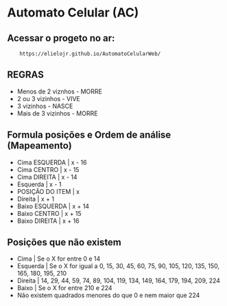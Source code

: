 # Automato Celular (AC)

## Acessar o progeto no ar:
        https://elielojr.github.io/AutomatoCelularWeb/

## REGRAS
- Menos de 2 viznhos - MORRE
- 2 ou 3 vizinhos - VIVE
- 3 vizinhos - NASCE
- Mais de 3 vizinhos - MORRE

## Formula posições e Ordem de análise (Mapeamento)
- Cima ESQUERDA | x - 16
- Cima CENTRO | x - 15
- Cima DIREITA | x - 14
- Esquerda | x - 1
- POSIÇÃO DO ITEM | x
- Direita | x + 1
- Baixo ESQUERDA | x + 14
- Baixo CENTRO | x + 15
- Baixo DIREITA | x + 16

## Posições que não existem
- Cima | Se o X for entre 0 e 14
- Esquerda | Se o X for igual a 0, 15, 30, 45, 60, 75, 90, 105, 120, 135, 150, 165, 180, 195, 210
- Direita | 14, 29, 44, 59, 74, 89, 104, 119, 134, 149, 164, 179, 194, 209, 224
- Baixo | Se o X for entre 210 e 224
- Não existem quadrados menores do que 0 e nem maior que 224